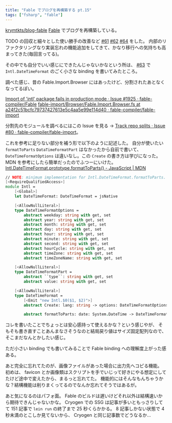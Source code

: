 ```yaml
---
title: "Fable でブログを再構築する pt.15"
tags: ["fsharp", "fable"]
---
```


[krymtkts/blog-fable](https://github.com/krymtkts/blog-fable) [Fable](https://fable.io/) でブログを再構築している。

TODO の回収と細々とした使い勝手の改善など
[#61](https://github.com/krymtkts/blog-fable/pull/61)
[#62](https://github.com/krymtkts/blog-fable/pull/62)
[#64](https://github.com/krymtkts/blog-fable/pull/64)
をした。
内部のリファクタリングなり実装忘れの機能追加をしてきて、かなり移行への気持ちも高まってきた(毎回言ってる)。

その中でも自分でいい感じにできたんじゃないかなという所は、 [#63](https://github.com/krymtkts/blog-fable/pull/63)
で `Intl.DateTimeFormat` のごく小さな binding を書いてみたところ。

調べた感じ、昔の Fable.Import.Browser にはあったけど、分割されたあとなくなってるぽい。

[Import of 'intl' package fails in production mode · Issue #1925 · fable-compiler/Fable](https://github.com/fable-compiler/Fable/issues/1925)
[fable-import/Browser/Fable.Import.Browser.fs at a24f2c51bcfc79737427613e5c4aa5e99e114d40 · fable-compiler/fable-import](https://github.com/fable-compiler/fable-import/blob/a24f2c51bcfc79737427613e5c4aa5e99e114d40/Browser/Fable.Import.Browser.fs#L12129-L12241)

分割先のモジュールを調べるにはこの Issue を見る → [Track repo splits · Issue #80 · fable-compiler/fable-import](https://github.com/fable-compiler/fable-import/issues/80)。

これを参考に足りない部分を補う形で以下のように記述した。
自分が使いたい `formatToParts` `DataTimeFormatPart` はなかったから自前で書いて、 `DateTimeFormatOptions` は違いなし。この `Create` の書き方は学びになった。
MDN を参考にしたら簡単だったのでふつーにいけた。 [Intl.DateTimeFormat.prototype.formatToParts() - JavaScript | MDN](https://developer.mozilla.org/en-US/docs/Web/JavaScript/Reference/Global_Objects/Intl/DateTimeFormat/formatToParts)

```fsharp
// NOTE: minimum implementation for Intl.DateTimeFormat.formatToParts.
[<RequireQualifiedAccess>]
module Intl =
    [<Global>]
    let DateTimeFormat: DateTimeFormat = jsNative

    [<AllowNullLiteral>]
    type DateTimeFormatOptions =
        abstract weekday: string with get, set
        abstract year: string with get, set
        abstract month: string with get, set
        abstract day: string with get, set
        abstract hour: string with get, set
        abstract minute: string with get, set
        abstract second: string with get, set
        abstract hourCycle: string with get, set
        abstract timeZone: string with get, set
        abstract timeZoneName: string with get, set

    [<AllowNullLiteral>]
    type DateTimeFormatPart =
        abstract ``type``: string with get, set
        abstract value: string with get, set

    [<AllowNullLiteral>]
    type DateTimeFormat =
        [<Emit "new Intl.$0($1, $2)">]
        abstract Create: lang: string -> options: DateTimeFormatOptions -> DateTimeFormat

        abstract formatToParts: date: System.DateTime -> DateTimeFormatPart array
```

コレを書いたことでちょっとは安心感持って使えるかな？という感じやが、
そもそも書き直すことあんまなさそうなのと結局戻り値はサイズ固定配列なので、そこまだなんとかしたい感じ。

ただ小さい binding でも書いてみることで Fable binding への理解度上がった感ある。

あと完全に忘れてたのが、画像ファイルがあった場合に出力先へコピる機能。
初めは、 favicon とか画像類はスクリプトを手でいじって好きにやる想定にしてたけど途中で変えたから、まるっと忘れてた。
機能的にはそんなもんちゃうかな？結構機能は削りまくってるのでなんか忘れてそうではあるが。

あと気になるのはパフォ面。
Fable のビルドは遅いけどそれ以外は結構速いから期待できんじゃないかな。
Cryogen での SSG は記事が多いともっさりしてて 151 記事で `lein run` の終了まで 25 秒くらかかる。
8 記事しかない状態で 4 秒未満のとこしか見てないから、 Cryogen と同じ記事数でどうなるか...
